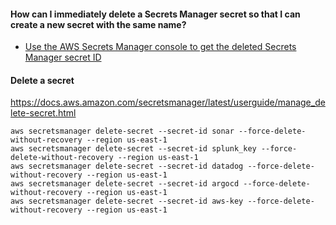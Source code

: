 
#### How can I immediately delete a Secrets Manager secret so that I can create a new secret with the same name?

- [Use the AWS Secrets Manager console to get the deleted Secrets Manager secret ID](https://aws.amazon.com/premiumsupport/knowledge-center/delete-secrets-manager-secret/#:~:text=Open%20the%20Secrets%20Manager%20console,switch%2C%20and%20then%20choose%20Save.)

#### Delete a secret
https://docs.aws.amazon.com/secretsmanager/latest/userguide/manage_delete-secret.html
```
aws secretsmanager delete-secret --secret-id sonar --force-delete-without-recovery --region us-east-1
aws secretsmanager delete-secret --secret-id splunk_key --force-delete-without-recovery --region us-east-1
aws secretsmanager delete-secret --secret-id datadog --force-delete-without-recovery --region us-east-1
aws secretsmanager delete-secret --secret-id argocd --force-delete-without-recovery --region us-east-1
aws secretsmanager delete-secret --secret-id aws-key --force-delete-without-recovery --region us-east-1
```

